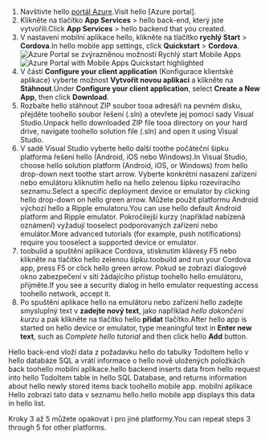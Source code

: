 
1. <span data-ttu-id="3b994-101">Navštivte hello [portál Azure].</span><span class="sxs-lookup"><span data-stu-id="3b994-101">Visit hello [Azure portal].</span></span>
2. <span data-ttu-id="3b994-102">Klikněte na tlačítko **App Services** > hello back-end, který jste vytvořili.</span><span class="sxs-lookup"><span data-stu-id="3b994-102">Click **App Services** > hello backend that you created.</span></span>
3. <span data-ttu-id="3b994-103">V nastavení mobilní aplikace hello, klikněte na tlačítko **rychlý Start** > **Cordova**.</span><span class="sxs-lookup"><span data-stu-id="3b994-103">In hello mobile app settings, click **Quickstart** > **Cordova**.</span></span>
<span data-ttu-id="3b994-104">![Azure Portal se zvýrazněnou možností Rychlý start Mobile Apps][quickstart]</span><span class="sxs-lookup"><span data-stu-id="3b994-104">![Azure Portal with Mobile Apps Quickstart highlighted][quickstart]</span></span>
4. <span data-ttu-id="3b994-105">V části **Configure your client application** (Konfigurace klientské aplikace) vyberte možnost **Vytvořit novou aplikaci** a klikněte na **Stáhnout**.</span><span class="sxs-lookup"><span data-stu-id="3b994-105">Under **Configure your client application**, select **Create a New App**, then click **Download**.</span></span>
2. <span data-ttu-id="3b994-106">Rozbalte hello stáhnout ZIP soubor tooa adresáři na pevném disku, přejděte toohello soubor řešení (.sln) a otevřete jej pomocí sady Visual Studio.</span><span class="sxs-lookup"><span data-stu-id="3b994-106">Unpack hello downloaded ZIP file tooa directory on your hard drive, navigate toohello solution file (.sln) and  open it using Visual Studio.</span></span>
3. <span data-ttu-id="3b994-107">V sadě Visual Studio vyberte hello další toothe počáteční šipku platforma řešení hello (Android, iOS nebo Windows).</span><span class="sxs-lookup"><span data-stu-id="3b994-107">In Visual Studio, choose hello solution platform (Android, iOS, or Windows) from hello drop-down next toothe start arrow.</span></span> <span data-ttu-id="3b994-108">Vyberte konkrétní nasazení zařízení nebo emulátoru kliknutím hello na hello zelenou šipku rozevíracího seznamu.</span><span class="sxs-lookup"><span data-stu-id="3b994-108">Select a specific deployment device or emulator by clicking hello drop-down on hello green arrow.</span></span> <span data-ttu-id="3b994-109">Můžete použít platformu Android výchozí hello a Ripple emulatoru.</span><span class="sxs-lookup"><span data-stu-id="3b994-109">You can use hello default Android platform and Ripple emulator.</span></span> <span data-ttu-id="3b994-110">Pokročilejší kurzy (například nabízená oznámení) vyžadují tooselect podporovaných zařízení nebo emulátor.</span><span class="sxs-lookup"><span data-stu-id="3b994-110">More advanced tutorials (for example, push notifications) require you tooselect a supported device or emulator.</span></span>
4. <span data-ttu-id="3b994-111">toobuild a spuštění aplikace Cordova, stisknutím klávesy F5 nebo klikněte na tlačítko hello zelenou šipku.</span><span class="sxs-lookup"><span data-stu-id="3b994-111">toobuild and run your Cordova app, press F5 or click hello green arrow.</span></span> <span data-ttu-id="3b994-112">Pokud se zobrazí dialogové okno zabezpečení v síti žádajícího přístup toohello hello emulátoru, přijměte.</span><span class="sxs-lookup"><span data-stu-id="3b994-112">If you see a security dialog in hello emulator requesting access toohello network, accept it.</span></span>
5. <span data-ttu-id="3b994-113">Po spuštění aplikace hello na emulátoru nebo zařízení hello zadejte smysluplný text v **zadejte nový text**, jako například *hello dokončení kurzu* a pak klikněte na tlačítko hello **přidat** tlačítko.</span><span class="sxs-lookup"><span data-stu-id="3b994-113">After hello app is started on hello device or emulator, type meaningful text in **Enter new text**, such  as *Complete hello tutorial* and then click hello **Add** button.</span></span>

<span data-ttu-id="3b994-114">Hello back-end vloží data z požadavku hello do tabulky TodoItem hello v hello databáze SQL a vrátí informace o hello nově uložených položkách back toohello mobilní aplikace.</span><span class="sxs-lookup"><span data-stu-id="3b994-114">hello backend inserts data from hello request into hello TodoItem table in hello SQL Database, and returns information about hello newly stored items back toohello mobile app.</span></span> <span data-ttu-id="3b994-115">mobilní aplikace Hello zobrazí tato data v seznamu hello.</span><span class="sxs-lookup"><span data-stu-id="3b994-115">hello mobile app displays this data in hello list.</span></span>

<span data-ttu-id="3b994-116">Kroky 3 až 5 můžete opakovat i pro jiné platformy.</span><span class="sxs-lookup"><span data-stu-id="3b994-116">You can repeat steps 3 through 5 for other platforms.</span></span>

<!-- Images. -->
[quickstart]: ./media/app-service-mobile-configure-new-backend/quickstart.png

<!-- URLs -->
[portál Azure]: https://portal.azure.com/
